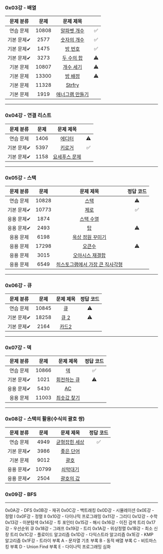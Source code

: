 ### 0x03강 - 배열
| 문제 분류 | 문제 | 문제 제목 |  |
| :--: | :--: | :--: | :--: |
| 연습 문제 | 10808 | [알파벳 개수](https://www.acmicpc.net/problem/10808) | ✅ |
| 기본 문제✔ | 2577 | [숫자의 개수](https://www.acmicpc.net/problem/2577) | ✅ |
| 기본 문제✔ | 1475 | [방 번호](https://www.acmicpc.net/problem/1475) | ✅ |
| 기본 문제✔ | 3273 | [두 수의 합](https://www.acmicpc.net/problem/3273) |  ⚠️ |
| 기본 문제 | 10807 | [개수 세기](https://www.acmicpc.net/problem/10807) | ⚠️ |
| 기본 문제 | 13300 | [방 배정](https://www.acmicpc.net/problem/13300) |  ⚠️ |
| 기본 문제 | 11328 | [Strfry](https://www.acmicpc.net/problem/11328) |    |
| 기본 문제 | 1919 | [애너그램 만들기](https://www.acmicpc.net/problem/1919) |   |

---
### 0x04강 - 연결 리스트
| 문제 분류 | 문제 | 문제 제목 |  |
| :--: | :--: | :--: | :--: |
| 연습 문제 | 1406 | [에디터](https://www.acmicpc.net/problem/1406) | ⚠️ |
| 기본 문제✔ | 5397 | [키로거](https://www.acmicpc.net/problem/5397) | ✅ |
| 기본 문제✔ | 1158 | [요세푸스 문제](https://www.acmicpc.net/problem/1158) | |

---
### 0x05강 - 스택
| 문제 분류 | 문제 | 문제 제목 | 정답 코드 |
| :--: | :--: | :--: | :--: |
| 연습 문제 | 10828 | [스택](https://www.acmicpc.net/problem/10828) |⚠️ |
| 기본 문제✔ | 10773 | [제로](https://www.acmicpc.net/problem/10773)| ✅ |
| 응용 문제✔ | 1874 | [스택 수열](https://www.acmicpc.net/problem/1874) | |
| 응용 문제✔ | 2493 | [탑](https://www.acmicpc.net/problem/2493) | ⚠️ |
| 응용 문제 | 6198 | [옥상 정원 꾸미기](https://www.acmicpc.net/problem/6198) | |
| 응용 문제 | 17298 | [오큰수](https://www.acmicpc.net/problem/17298) | ⚠️ |
| 응용 문제 | 3015 | [오아시스 재결합](https://www.acmicpc.net/problem/3015) | |
| 응용 문제 | 6549 | [히스토그램에서 가장 큰 직사각형](https://www.acmicpc.net/problem/6549) | |

---
### 0x06강 - 큐
| 문제 분류 | 문제 | 문제 제목 | 정답 코드 |
| :--: | :--: | :--: | :--: |
| 연습 문제 | 10845 | [큐](https://www.acmicpc.net/problem/10845) |⚠️ |
| 기본 문제✔ | 18258 | [큐 2](https://www.acmicpc.net/problem/18258) | ⚠️ |
| 기본 문제✔ | 2164 | [카드2](https://www.acmicpc.net/problem/2164) | |

---
### 0x07강 - 덱
| 문제 분류 | 문제 | 문제 제목 | 정답 코드 |
| :--: | :--: | :--: | :--: |
| 연습 문제 | 10866 | [덱](https://www.acmicpc.net/problem/10866) | ✅ |
| 기본 문제✔ | 1021 | [회전하는 큐](https://www.acmicpc.net/problem/1021)| ⚠️ |
| 응용 문제✔ | 5430 | [AC](https://www.acmicpc.net/problem/5430) | |
| 응용 문제 | 11003 | [최솟값 찾기](https://www.acmicpc.net/problem/11003) | |

---
### 0x08강 - 스택의 활용(수식의 괄호 쌍)
| 문제 분류 | 문제 | 문제 제목 | 정답 코드 |
| :--: | :--: | :--: | :--: |
| 연습 문제 | 4949 | [균형잡힌 세상](https://www.acmicpc.net/problem/4949) | ✅ |
| 기본 문제✔ | 3986 | [좋은 단어](https://www.acmicpc.net/problem/3986) | |
| 기본 문제 | 9012 | [괄호](https://www.acmicpc.net/problem/9012) | |
| 응용 문제✔ | 10799 | [쇠막대기](https://www.acmicpc.net/problem/10799) | |
| 응용 문제✔ | 2504 | [괄호의 값](https://www.acmicpc.net/problem/2504) | |

### 0x09강 - BFS


---

0x0A강 - DFS
0x0B강 - 재귀
0x0C강 - 백트래킹
0x0D강 - 시뮬레이션
0x0E강 - 정렬 I
0x0F강 - 정렬 II
0x10강 - 다이나믹 프로그래밍
0x11강 - 그리디
0x12강 - 수학
0x13강 - 이분탐색
0x14강 - 투 포인터
0x15강 - 해시
0x16강 - 이진 검색 트리
0x17강 - 우선순위 큐
0x18강 - 그래프
0x19강 - 트리
0x1A강 - 위상정렬
0x1B강 - 최소 신장 트리
0x1C강 - 플로이드 알고리즘
0x1D강 - 다익스트라 알고리즘
0x1E강 - KMP 알고리즘 
0x1F강 - 트라이
부록 A - 문자열 기초
부록 B - 동적 배열
부록 C - 비트마스킹
부록 D - Union Find
부록 E - 다이나믹 프로그래밍 심화
